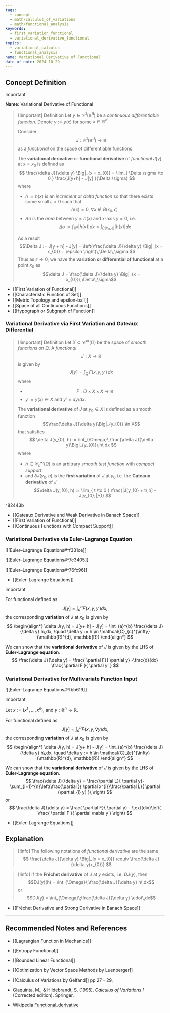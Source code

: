 ```yaml
---
tags:
  - concept
  - math/calculus_of_variations
  - math/functional_analysis
keywords:
  - first_variation_functional
  - variational_derivative_functional
topics:
  - variational_calculus
  - functional_analysis
name: Variational Derivative of Functional
date of note: 2024-10-29
---
```


## Concept Definition

>[!important]
>**Name**: Variational Derivative of Functional

>[!important] Definition
>Let $y\in \mathcal{C}^{1}(\mathbb{R}^{d})$ be a *continuous differentiable function*. Denote $y := y(x)$ for some $x\in \mathbb{R}^{d}$.  
>
>Consider $$J: \mathcal{C}^{1}(\mathbb{R}^{d}) \to \mathbb{R}$$ as a *functional* on the space of differentiable functions.
>
>The **variational derivative** or **functional derivative** of *functional* $J[y]$ at $x=x_{0}$ is defined as 
>$$
>\frac{\delta J}{\delta y} \Big|_{x = x_{0}} = \lim_{ \Delta \sigma \to 0 } \frac{J[y+h] - J[y] }{\Delta \sigma}
>$$
>where 
>- $h := h(x)$ is an *increment* or *delta function* so that there exists some small $\epsilon >0$ such that  $$h(x) = 0, \; \forall x\not\in B(x_{0}, \epsilon)\, $$
>- $\Delta\sigma$ is the *area* between $y = h(x)$ and x-axis $y=0$, i.e. $$\Delta \sigma := \int_{\mathbb{R}^d} |h(x)| dx = \int_{B(x_{0}, \epsilon)} |h(x)| dx$$
>  
>As a result $$\Delta J := J[y + h] - J[y] = \left(\frac{\delta J}{\delta y} \Big|_{x = x_{0}} + \epsilon \right)\,\Delta\,\sigma $$ Thus as $\epsilon \to 0$, we have the **variation or differential of functional** at a point $x_{0}$ as $$\delta J = \frac{\delta J}{\delta y} \Big|_{x = x_{0}}\,\Delta\,\sigma$$

- [[First Variation of Functional]]
- [[Characteristic Function of Set]]
- [[Metric Topology and epsilon-ball]]
- [[Space of all Continuous Functions]]
- [[Hypograph or Subgraph of Function]]

### Variational Derivative via First Variation and Gateaux Differential

>[!important] Definition
>Let $X \subset \mathcal{C}^{\infty}(\Omega)$ be the space of *smooth functions* on $\Omega$. A *functional* $$J: X \to \mathbb{R}$$ is given by $$J[y] = \int_{\Omega}\,F(x, y, y')\,dx$$ where 
>- $$F: \Omega \times X \times X \to \mathbb{R}$$ 
>- $y := y(x) \in X$ and $y' = dy / dx.$
>  
>The **variational derivative** of $J$ at $y_{0}\in X$ is defined as a smooth function $$\frac{\delta J}{\delta y}\Big|_{y_{0}} \in X$$ that satisfies 
>$$
>\delta J(y_{0}, h) := \int_{\Omega}\,\frac{\delta J}{\delta y}\Big|_{y_{0}}\,h\,dx
>$$
>where 
>- $h\in \mathcal{C}_{c}^{\infty}(\Omega)$ is an arbitrary *smooth test function* with *compact support*.
>- and $\delta J(y_{0}, h)$ is the **first variation** of $J$ at $y_{0}$ i.e. the **Cateaux derivative** of $J$ $$\delta J(y_{0}, h) := \lim_{ t \to 0 } \frac{|J[y_{0} + t\,h] - J[y_{0}]|}{t}  $$

^82443b

- [[Gateaux Derivative and Weak Derivative in Banach Space]]
- [[First Variation of Functional]]
- [[Continuous Functions with Compact Support]]



### Variational Derivative via Euler-Lagrange Equation

![[Euler–Lagrange Equations#^f331ce]]

![[Euler–Lagrange Equations#^7c3405]]

![[Euler–Lagrange Equations#^76fc96]]

- [[Euler–Lagrange Equations]]

>[!important]
>For functional defined as $$J[y] = \int_{a}^{b}F(x, y, y')dx,$$ the corresponding **variation** of $J$ at $x_{0}$ is given by 
>$$
>\begin{align*}
>\delta J(y, h) = J[y+ h] - J[y] = \int_{a}^{b} \frac{\delta J}{\delta y} h\,dx, \quad \delta y := h \in \mathcal{C}_{c}^{\infty}(\mathbb{R}^{d}, \mathbb{R})
>\end{align*}
>$$
>
>We can show that the **variational derivative** of $J$ is given by the LHS of **Euler-Lagrange equation**.
>$$
>\frac{\delta J}{\delta y} = \frac{ \partial F}{ \partial y} -\frac{d}{dx}  \frac{ \partial F }{ \partial y' } 
>$$

### Variational Derivative for Multivariate Function Input

![[Euler–Lagrange Equations#^fbb619]]

>[!important]
>Let $x := (x^1\,{,}\ldots{,}\,x^{n})$, and $y: \mathbb{R}^{n} \to \mathbb{R}$.
>
>For functional defined as $$J[y] = \int_{a}^{b}F(x, y, \nabla y)dx,$$ the corresponding **variation** of $J$ at $x_{0}$ is given by 
>$$
>\begin{align*}
>\delta J(y, h) = J[y+ h] - J[y] = \int_{a}^{b} \frac{\delta J}{\delta y} h\,dx, \quad \delta y := h \in \mathcal{C}_{c}^{\infty}(\mathbb{R}^{d}, \mathbb{R})
>\end{align*}
>$$
>
>We can show that the **variational derivative** of $J$ is given by the LHS of **Euler-Lagrange equation**.
>$$
>\frac{\delta J}{\delta y} = \frac{\partial  L}{ \partial y}- \sum_{i=1}^{n}\left(\frac{\partial }{ \partial x^{i}}\frac{\partial  L}{ \partial (\partial_{i} y) }\,\right)
>$$
>or
>$$
>\frac{\delta J}{\delta y} = \frac{ \partial F}{ \partial y} - \text{div}\left( \frac{ \partial F }{ \partial  \nabla y }  \right)
>$$

- [[Euler–Lagrange Equations]]


## Explanation

>[!info]
>The following notations of *functional derivative* are the same
>$$
>\frac{\delta J}{\delta y} \Big|_{x = x_{0}} \equiv \frac{\delta J}{\delta y(x_{0})} 
>$$

>[!info]
>If the **Fréchet derivative** of $J$ at $y$ exists, i.e. $DJ(y)$, then $$DJ(y)(h) = \int_{\Omega}\;\frac{\delta J}{\delta y} h\,dx$$ or $$DJ(y) = \int_{\Omega}\;\frac{\delta J}{\delta y} \cdot\,dx$$

- [[Fréchet Derivative and Strong Derivative in Banach Space]]





-----------
##  Recommended Notes and References


- [[Lagrangian Function in Mechanics]]
- [[Entropy Functional]]

- [[Bounded Linear Functional]]

- [[Optimization by Vector Space Methods by Luenberger]]
- [[Calculus of Variations by Gelfand]] pp 27 - 29, 
- Giaquinta, M., & Hildebrandt, S. (1995). _Calculus of Variations I_ (Corrected edition). Springer.
- Wikipedia [Functional_derivative](https://en.wikipedia.org/wiki/Functional_derivative#Definition)